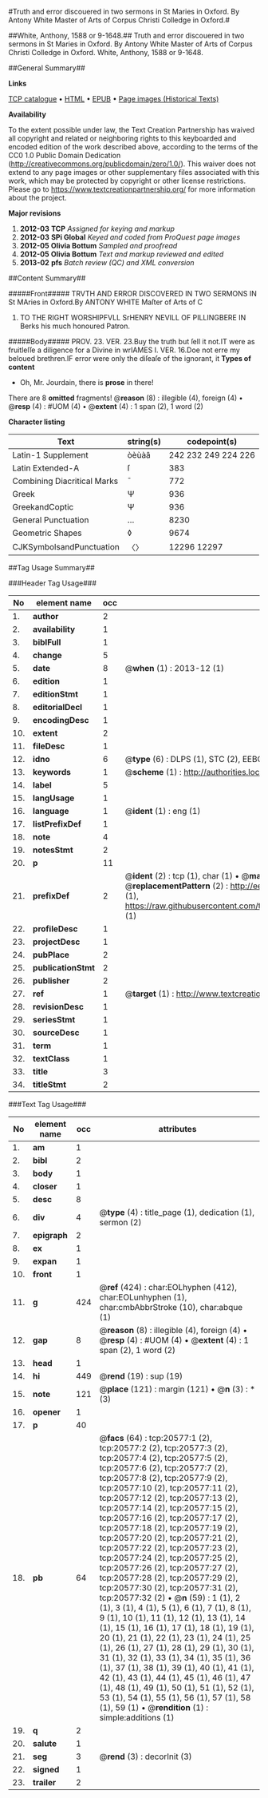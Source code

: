 #Truth and error discouered in two sermons in St Maries in Oxford. By Antony White Master of Arts of Corpus Christi Colledge in Oxford.#

##White, Anthony, 1588 or 9-1648.##
Truth and error discouered in two sermons in St Maries in Oxford. By Antony White Master of Arts of Corpus Christi Colledge in Oxford.
White, Anthony, 1588 or 9-1648.

##General Summary##

**Links**

[TCP catalogue](http://www.ota.ox.ac.uk/tcp/)  • 
[HTML](http://tei.it.ox.ac.uk/tcp/Texts-HTML/free/A15/A15075.html)  • 
[EPUB](http://tei.it.ox.ac.uk/tcp/Texts-EPUB/free/A15/A15075.epub) • 
[Page images (Historical Texts)](https://historicaltexts.jisc.ac.uk/eebo-99855105e)

**Availability**

To the extent possible under law, the Text Creation Partnership has waived all copyright and related or neighboring rights to this keyboarded and encoded edition of the work described above, according to the terms of the CC0 1.0 Public Domain Dedication (http://creativecommons.org/publicdomain/zero/1.0/). This waiver does not extend to any page images or other supplementary files associated with this work, which may be protected by copyright or other license restrictions. Please go to https://www.textcreationpartnership.org/ for more information about the project.

**Major revisions**

1. __2012-03__ __TCP__ *Assigned for keying and markup*
1. __2012-03__ __SPi Global__ *Keyed and coded from ProQuest page images*
1. __2012-05__ __Olivia Bottum__ *Sampled and proofread*
1. __2012-05__ __Olivia Bottum__ *Text and markup reviewed and edited*
1. __2013-02__ __pfs__ *Batch review (QC) and XML conversion*

##Content Summary##

#####Front#####
TRVTH AND ERROR DISCOVERED IN TWO SERMONS IN St MAries in Oxford.By ANTONY WHITE Maſter of Arts of C
1. TO THE RIGHT WORSHIPFVLL SrHENRY NEVILL OF PILLINGBERE IN Berks his much honoured Patron.

#####Body#####
PROV. 23. VER. 23.Buy the truth but ſell it not.IT were as fruitleſſe a diligence for a Divine in wrIAMES I. VER. 16.Doe not erre my beloued brethren.IF error were only the diſeaſe of the ignorant, it
**Types of content**

  * Oh, Mr. Jourdain, there is **prose** in there!

There are 8 **omitted** fragments! 
 @__reason__ (8) : illegible (4), foreign (4)  •  @__resp__ (4) : #UOM (4)  •  @__extent__ (4) : 1 span (2), 1 word (2)

**Character listing**


|Text|string(s)|codepoint(s)|
|---|---|---|
|Latin-1 Supplement|òèùàâ|242 232 249 224 226|
|Latin Extended-A|ſ|383|
|Combining             Diacritical Marks|̄|772|
|Greek|Ψ|936|
|GreekandCoptic|Ψ|936|
|General Punctuation|…|8230|
|Geometric Shapes|◊|9674|
|CJKSymbolsandPunctuation|〈〉|12296 12297|

##Tag Usage Summary##

###Header Tag Usage###

|No|element name|occ|attributes|
|---|---|---|---|
|1.|__author__|2||
|2.|__availability__|1||
|3.|__biblFull__|1||
|4.|__change__|5||
|5.|__date__|8| @__when__ (1) : 2013-12 (1)|
|6.|__edition__|1||
|7.|__editionStmt__|1||
|8.|__editorialDecl__|1||
|9.|__encodingDesc__|1||
|10.|__extent__|2||
|11.|__fileDesc__|1||
|12.|__idno__|6| @__type__ (6) : DLPS (1), STC (2), EEBO-CITATION (1), PROQUEST (1), VID (1)|
|13.|__keywords__|1| @__scheme__ (1) : http://authorities.loc.gov/ (1)|
|14.|__label__|5||
|15.|__langUsage__|1||
|16.|__language__|1| @__ident__ (1) : eng (1)|
|17.|__listPrefixDef__|1||
|18.|__note__|4||
|19.|__notesStmt__|2||
|20.|__p__|11||
|21.|__prefixDef__|2| @__ident__ (2) : tcp (1), char (1)  •  @__matchPattern__ (2) : ([0-9\-]+):([0-9IVX]+) (1), (.+) (1)  •  @__replacementPattern__ (2) : http://eebo.chadwyck.com/downloadtiff?vid=$1&page=$2 (1), https://raw.githubusercontent.com/textcreationpartnership/Texts/master/tcpchars.xml#$1 (1)|
|22.|__profileDesc__|1||
|23.|__projectDesc__|1||
|24.|__pubPlace__|2||
|25.|__publicationStmt__|2||
|26.|__publisher__|2||
|27.|__ref__|1| @__target__ (1) : http://www.textcreationpartnership.org/docs/. (1)|
|28.|__revisionDesc__|1||
|29.|__seriesStmt__|1||
|30.|__sourceDesc__|1||
|31.|__term__|1||
|32.|__textClass__|1||
|33.|__title__|3||
|34.|__titleStmt__|2||


###Text Tag Usage###

|No|element name|occ|attributes|
|---|---|---|---|
|1.|__am__|1||
|2.|__bibl__|2||
|3.|__body__|1||
|4.|__closer__|1||
|5.|__desc__|8||
|6.|__div__|4| @__type__ (4) : title_page (1), dedication (1), sermon (2)|
|7.|__epigraph__|2||
|8.|__ex__|1||
|9.|__expan__|1||
|10.|__front__|1||
|11.|__g__|424| @__ref__ (424) : char:EOLhyphen (412), char:EOLunhyphen (1), char:cmbAbbrStroke (10), char:abque (1)|
|12.|__gap__|8| @__reason__ (8) : illegible (4), foreign (4)  •  @__resp__ (4) : #UOM (4)  •  @__extent__ (4) : 1 span (2), 1 word (2)|
|13.|__head__|1||
|14.|__hi__|449| @__rend__ (19) : sup (19)|
|15.|__note__|121| @__place__ (121) : margin (121)  •  @__n__ (3) : * (3)|
|16.|__opener__|1||
|17.|__p__|40||
|18.|__pb__|64| @__facs__ (64) : tcp:20577:1 (2), tcp:20577:2 (2), tcp:20577:3 (2), tcp:20577:4 (2), tcp:20577:5 (2), tcp:20577:6 (2), tcp:20577:7 (2), tcp:20577:8 (2), tcp:20577:9 (2), tcp:20577:10 (2), tcp:20577:11 (2), tcp:20577:12 (2), tcp:20577:13 (2), tcp:20577:14 (2), tcp:20577:15 (2), tcp:20577:16 (2), tcp:20577:17 (2), tcp:20577:18 (2), tcp:20577:19 (2), tcp:20577:20 (2), tcp:20577:21 (2), tcp:20577:22 (2), tcp:20577:23 (2), tcp:20577:24 (2), tcp:20577:25 (2), tcp:20577:26 (2), tcp:20577:27 (2), tcp:20577:28 (2), tcp:20577:29 (2), tcp:20577:30 (2), tcp:20577:31 (2), tcp:20577:32 (2)  •  @__n__ (59) : 1 (1), 2 (1), 3 (1), 4 (1), 5 (1), 6 (1), 7 (1), 8 (1), 9 (1), 10 (1), 11 (1), 12 (1), 13 (1), 14 (1), 15 (1), 16 (1), 17 (1), 18 (1), 19 (1), 20 (1), 21 (1), 22 (1), 23 (1), 24 (1), 25 (1), 26 (1), 27 (1), 28 (1), 29 (1), 30 (1), 31 (1), 32 (1), 33 (1), 34 (1), 35 (1), 36 (1), 37 (1), 38 (1), 39 (1), 40 (1), 41 (1), 42 (1), 43 (1), 44 (1), 45 (1), 46 (1), 47 (1), 48 (1), 49 (1), 50 (1), 51 (1), 52 (1), 53 (1), 54 (1), 55 (1), 56 (1), 57 (1), 58 (1), 59 (1)  •  @__rendition__ (1) : simple:additions (1)|
|19.|__q__|2||
|20.|__salute__|1||
|21.|__seg__|3| @__rend__ (3) : decorInit (3)|
|22.|__signed__|1||
|23.|__trailer__|2||
